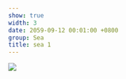 ```yaml
---
show: true
width: 3
date: 2059-09-12 00:01:00 +0800
group: Sea
title: sea 1
---
```

<div>
<a href="/assets/images/photos/sea/DSC04786.jpg" target="_blank">
    <img data-src="/assets/images/photos/sea/DSC04786.jpg" class="lazy w-100 rounded-xl" src="{{ '/assets/images/empty_300x200.png' | relative_url }}">
</a>
</div>
